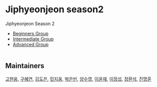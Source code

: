 # Jiphyeonjeon season2
Jiphyeonjeon Season 2

- [Beginners Group](beginner)
- [Intermediate Group](intermediate)
- [Advanced Group](advanced)
<br><br>

## Maintainers
[고현웅](https://github.com/hyunwoongko), 
[구혜연](https://github.com/HyeyeonKoo), 
[김도은](https://github.com/kimdanny), 
[민지웅](https://github.com/JejuWayfarer), 
[박은빈](https://github.com/42cosmos), 
[양수영](https://github.com/aiaaua), 
[이윤재](https://github.com/gityunjae), 
[이정섭](), 
[정환석](https://github.com/jayden5744), 
[진명훈](https://github.com/jinmang2)






